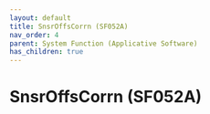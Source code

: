 ```yaml
---
layout: default
title: SnsrOffsCorrn (SF052A)
nav_order: 4
parent: System Function (Applicative Software)
has_children: true
---
```

# SnsrOffsCorrn (SF052A)
